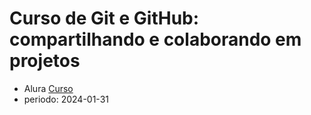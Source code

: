 # Curso de Git e GitHub: compartilhando e colaborando em projetos
 * Alura [Curso](https://cursos.alura.com.br/course/git-github-compartilhando-colaborando-projetos)
 * periodo: 2024-01-31
